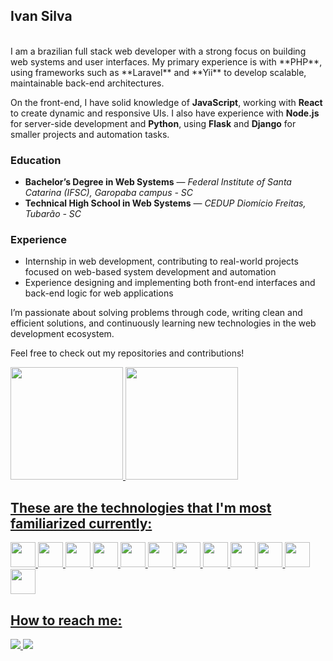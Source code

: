 <link rel="stylesheet" type='text/css' href="https://cdn.jsdelivr.net/gh/devicons/devicon@latest/devicon.min.css" /> 

<!--
**IvanGSilva/IvangSilva** is a ✨ _special_ ✨ repository because its `README.md` (this file) appears on your GitHub profile.

Here are some ideas to get you started:

- 🔭 I’m currently working on ...
- 🌱 I’m currently learning ...
- 👯 I’m looking to collaborate on ...
- 🤔 I’m looking for help with ...
- 💬 Ask me about ...
- 📫 How to reach me: ...
- 😄 Pronouns: ...
- ⚡ Fun fact: ...
-->

## Ivan Silva
<br>
I am a brazilian full stack web developer with a strong focus on building web systems and user interfaces. My primary experience is with **PHP**, using frameworks such as **Laravel** and **Yii** to develop scalable, maintainable back-end architectures.

On the front-end, I have solid knowledge of **JavaScript**, working with **React** to create dynamic and responsive UIs. I also have experience with **Node.js** for server-side development and **Python**, using **Flask** and **Django** for smaller projects and automation tasks.

### Education
- **Bachelor’s Degree in Web Systems** — *Federal Institute of Santa Catarina (IFSC), Garopaba campus - SC*
- **Technical High School in Web Systems** — *CEDUP Diomício Freitas, Tubarão - SC*

### Experience
- Internship in web development, contributing to real-world projects focused on web-based system development and automation
- Experience designing and implementing both front-end interfaces and back-end logic for web applications

I’m passionate about solving problems through code, writing clean and efficient solutions, and continuously learning new technologies in the web development ecosystem.

Feel free to check out my repositories and contributions!
<br>

<div>
<a href="https://github.com/IvanGSilva">
<img loading="lazy" height="180em" src="https://github-readme-stats.vercel.app/api/top-langs/?username=IvanGSilva&layout=compact&langs_count=7&theme=dracula"/>
<img loading="lazy" height="180em" src="https://github-readme-stats.vercel.app/api?username=IvanGSilva&show_icons=true&theme=dracula&include_all_commits=true&count_private=true"/>
</div>

## These are the technologies that I'm most familiarized currently:
<div style="margin: 0 auto;">
  <img loading="lazy" src="https://cdn.jsdelivr.net/gh/devicons/devicon@latest/icons/html5/html5-original.svg" width="40" height="40" />
  <img loading="lazy" src="https://cdn.jsdelivr.net/gh/devicons/devicon@latest/icons/css3/css3-original.svg" width="40" height="40" />
  <img loading="lazy" src="https://cdn.jsdelivr.net/gh/devicons/devicon@latest/icons/bootstrap/bootstrap-original.svg" width="40" height="40" />

  <img loading="lazy" src="https://cdn.jsdelivr.net/gh/devicons/devicon@latest/icons/php/php-original.svg" width="40" height="40" />  
  <img loading="lazy" src="https://cdn.jsdelivr.net/gh/devicons/devicon@latest/icons/laravel/laravel-original.svg" width="40" height="40" />
  <img loading="lazy" src="https://cdn.jsdelivr.net/gh/devicons/devicon@latest/icons/yii/yii-original.svg" width="40" height="40" />
  
  <img loading="lazy" src="https://cdn.jsdelivr.net/gh/devicons/devicon@latest/icons/javascript/javascript-original.svg" width="40" height="40" />
  <img loading="lazy" src="https://cdn.jsdelivr.net/gh/devicons/devicon@latest/icons/react/react-original.svg" width="40" height="40" />
  <img loading="lazy" src="https://cdn.jsdelivr.net/gh/devicons/devicon@latest/icons/nodejs/nodejs-original-wordmark.svg" width="40" height="40" />

  <img loading="lazy"  src="https://cdn.jsdelivr.net/gh/devicons/devicon@latest/icons/python/python-original.svg" width="40" height="40" />
  <img loading="lazy"  src="https://cdn.jsdelivr.net/gh/devicons/devicon@latest/icons/flask/flask-original.svg" width="40" height="40" />
  <img loading="lazy"  src="https://cdn.jsdelivr.net/gh/devicons/devicon@latest/icons/django/django-plain.svg" width="40" height="40" />  
</div>

## How to reach me:
<div>
  <a href="mailto:ivan.silva.dev@gmail.com">
    <img src="https://img.shields.io/badge/Gmail-D14836?style=for-the-badge&logo=gmail&logoColor=white"/>
  </a>
  
  <a href="https://www.linkedin.com/in/ivansilvadev">
    <img src="https://img.shields.io/badge/LinkedIn-0077B5?style=for-the-badge&logo=linkedin&logoColor=white">
  </a>
</div>
